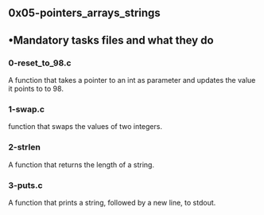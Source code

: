 ## 0x05-pointers_arrays_strings


## •Mandatory tasks files  and what they do
###     0-reset_to_98.c
A function that takes a pointer to an int as parameter and updates the value it points to to 98.

###	1-swap.c
function that swaps the values of two integers.

###	2-strlen
A function that returns the length of a string.

###	3-puts.c
A function that prints a string, followed by a new line, to stdout.
